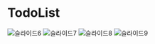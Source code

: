 # TodoList 

![슬라이드6](https://user-images.githubusercontent.com/71260043/154949737-33af3b0e-35ef-4a7e-a5b3-12f68a05bf6f.JPG)
![슬라이드7](https://user-images.githubusercontent.com/71260043/154949753-7e2e74cc-47ae-48be-9b2d-33b1710ca218.JPG)
![슬라이드8](https://user-images.githubusercontent.com/71260043/154949762-1a0d3ffe-d1c3-4f6f-a09c-a1d37dffa556.JPG)
![슬라이드9](https://user-images.githubusercontent.com/71260043/154949770-691ae420-c870-4d25-aa0f-930dfda09fef.JPG)

